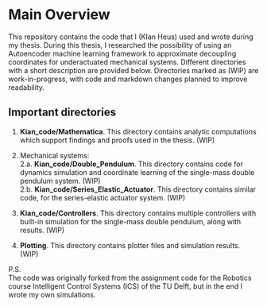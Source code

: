 # Main Overview

This repository contains the code that I (KIan Heus) used and wrote during my thesis. During this thesis, I researched the possibility of using an Autoencoder machine learning framework to approximate decoupling coordinates for underactuated mechanical systems. Different directories with a short description are provided below. Directories marked as (WIP) are work-in-progress, with code and markdown changes planned to improve readability.


## Important directories
1. **Kian_code/Mathematica**. This directory contains analytic computations which support findings and proofs used in the thesis. (WIP)

2. Mechanical systems:\
    2.a. **Kian_code/Double_Pendulum**. This directory contains code for dynamics simulation and coordinate learning of the single-mass double pendulum system. (WIP)\
    2.b. **Kian_code/Series_Elastic_Actuator**. This directory contains similar code, for the series-elastic actuator system. (WIP)

3. **Kian_code/Controllers**. This directory contains multiple controllers with built-in simulation for the single-mass double pendulum, along with results. (WIP)

4. **Plotting**. This directory contains plotter files and simulation results. (WIP)


P.S. \
The code was originally forked from the assignment code for the Robotics course Intelligent Control Systems (ICS) of the TU Delft, but in the end I wrote my own simulations. 